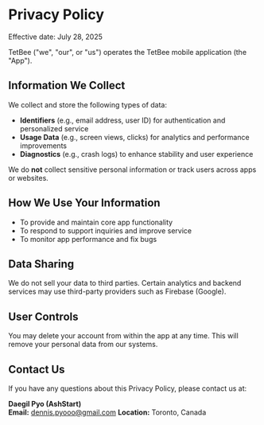 # Privacy Policy

Effective date: July 28, 2025

TetBee ("we", "our", or "us") operates the TetBee mobile application (the "App").

## Information We Collect

We collect and store the following types of data:

- **Identifiers** (e.g., email address, user ID) for authentication and personalized service
- **Usage Data** (e.g., screen views, clicks) for analytics and performance improvements
- **Diagnostics** (e.g., crash logs) to enhance stability and user experience

We do **not** collect sensitive personal information or track users across apps or websites.

## How We Use Your Information

- To provide and maintain core app functionality
- To respond to support inquiries and improve service
- To monitor app performance and fix bugs

## Data Sharing

We do not sell your data to third parties. Certain analytics and backend services may use third-party providers such as Firebase (Google).

## User Controls

You may delete your account from within the app at any time. This will remove your personal data from our systems.

## Contact Us

If you have any questions about this Privacy Policy, please contact us at:

**Daegil Pyo (AshStart)  
Email:** dennis.pyooo@gmail.com
**Location:** Toronto, Canada
